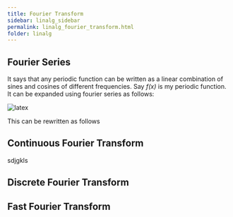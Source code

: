 ```yaml
---
title: Fourier Transform
sidebar: linalg_sidebar
permalink: linalg_fourier_transform.html
folder: linalg
---
```

## Fourier Series
It says that any periodic function can be written as a linear combination of sines and cosines of different frequencies.
Say _f(x)_ is my periodic function. It can be expanded using fourier series as follows:

<img src="https://latex.codecogs.com/svg.latex?\Large&space;f(x)=a_0 + a_1cos(x) + b_1sin(x) + a_2cos(2x) + b_2sin(2x) + ..." title="latex"/>

This can be rewritten as follows  


## Continuous Fourier Transform

sdjgkls


## Discrete Fourier Transform


## Fast Fourier Transform

